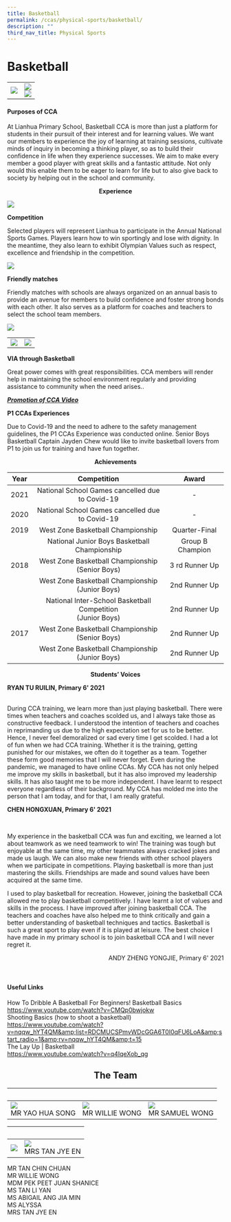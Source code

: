 ```yaml
---
title: Basketball
permalink: /ccas/physical-sports/basketball/
description: ""
third_nav_title: Physical Sports
---
```

# Basketball

|   |   |
|:-:|:-:|
| ![](/images/CCAs/Basketball/TRAINING%20PHOTO%207.jpg)  |   ![](/images/CCAs/Basketball/TRAINING%20PHOTO%202.jpg)  <br> ![](/images/CCAs/Basketball/TRAINING%20PHOTO%205.jpg)   |

#### **Purposes of CCA**

At Lianhua Primary School, Basketball CCA is more than just a platform for students in their pursuit of their interest and for learning values. We want our members to experience the joy of learning at training sessions, cultivate minds of inquiry in becoming a thinking player, so as to build their confidence in life when they experience successes. We aim to make every member a good player with great skills and a fantastic attitude. Not only would this enable them to be eager to learn for life but to also give back to society by helping out in the school and community.

  

<center><b>Experience</b></center>

![](/images/CCAs/Basketball/COMPETITION%20PHOTO%203.jpg)


**Competition**

Selected players will represent Lianhua to participate in the Annual National Sports Games. Players learn how to win sportingly and lose with dignity. In the meantime, they also learn to exhibit Olympian Values such as respect, excellence and friendship in the competition.

![](/images/CCAs/Basketball/Friendly%20match.jpg)

**Friendly matches**

Friendly matches with schools are always organized on an annual basis to provide an avenue for members to build confidence and foster strong bonds with each other. It also serves as a platform for coaches and teachers to select the school team members.

![](/images/CCAs/Basketball/VIA%201.jpg)

|   |   |
|:-:|:-:|
| ![](/images/CCAs/Basketball/VIA%202.jpg)  |  ![](/images/CCAs/Basketball/VIA%204.jpg) |

**VIA through Basketball**

Great power comes with great responsibilities. CCA members will render help in maintaining the school environment regularly and providing assistance to community when the need arises..



**_<u>Promotion of CCA Video</u>_**

**P1 CCAs Experiences**

Due to Covid-19 and the need to adhere to the safety management guidelines, the P1 CCAs Experience was conducted online. Senior Boys Basketball Captain Jayden Chew would like to invite basketball lovers from P1 to join us for training and have fun together.

**<center>Achievements</center>**

| Year |                           Competition                          |       Award      |
|:----:|:--------------------------------------------------------------:|:----------------:|
| 2021 |         National School Games cancelled due to Covid-19        |         -        |
| 2020 |         National School Games cancelled due to Covid-19        |         -        |
| 2019 |                West Zone Basketball Championship               |   Quarter-Final  |
|      |          National Junior Boys Basketball Championship          | Group B Champion |
| 2018 |       West Zone Basketball Championship<br>(Senior Boys)       |  3 rd  Runner Up |
|      |       West Zone Basketball Championship<br>(Junior Boys)       |   2nd Runner Up  |
|      | National Inter-School Basketball Competition <br>(Junior Boys) |   2nd Runner Up  |
| 2017 |       West Zone Basketball Championship<br>(Senior Boys)       |   2nd Runner Up  |
|      |       West Zone Basketball Championship<br>(Junior Boys)       |   2nd Runner Up  |

<center><b>Students’ Voices</b></center>

<p style="text-align: left"> <b>RYAN TU RUILIN, Primary 6' 2021 </b><br></p>
<br>
During CCA training, we learn more than just playing basketball. There were times when teachers and coaches scolded us, and I always take those as constructive feedback. I understood the intention of teachers and coaches in reprimanding us due to the high expectation set for us to be better. Hence, I never feel demoralized or sad every time I get scolded. I had a lot of fun when we had CCA training. Whether it is the training, getting punished for our mistakes, we often do it together as a team. Together these form good memories that I will never forget. Even during the pandemic, we managed to have online CCAs. My CCA has not only helped me improve my skills in basketball, but it has also improved my leadership skills. It has also taught me to be more independent. I have learnt to respect everyone regardless of their background. My CCA has molded me into the person that I am today, and for that, I am really grateful.


  <p style="text-align: left"><b> CHEN HONGXUAN, Primary 6' 2021 </b><br></p>
<br>

My experience in the basketball CCA was fun and exciting, we learned a lot about teamwork as we need teamwork to win! The training was tough but enjoyable at the same time, my other teammates always cracked jokes and made us laugh. We can also make new friends with other school players when we participate in competitions. Playing basketball is more than just mastering the skills. Friendships are made and sound values have been acquired at the same time.



I used to play basketball for recreation. However, joining the basketball CCA allowed me to play basketball competitively. I have learnt a lot of values and skills in the process. I have improved after joining basketball CCA. The teachers and coaches have also helped me to think critically and gain a better understanding of basketball techniques and tactics. Basketball is such a great sport to play even if it is played at leisure. The best choice I have made in my primary school is to join basketball CCA and I will never regret it.
  <p style="text-align: right"> ANDY ZHENG YONGJIE, Primary 6' 2021<br></p>
<br>

####  Useful Links   

How To Dribble A Basketball For Beginners! Basketball Basics    
<a href="https://www.youtube.com/watch?v=CMQp0bwjokw">https://www.youtube.com/watch?v=CMQp0bwjokw</a>    
Shooting Basics (how to shoot a basketball)   
<a href="https://www.youtube.com/watch?v=nqqw_hYT4QM&amp;list=RDCMUCSPmvWDcGGA6T0I0qFU6LoA&amp;start_radio=1&amp;rv=nqqw_hYT4QM&amp;t=15">https://www.youtube.com/watch?v=nqqw_hYT4QM&amp;list=RDCMUCSPmvWDcGGA6T0I0qFU6LoA&amp;start_radio=1&amp;rv=nqqw_hYT4QM&amp;t=15</a>    
The Lay Up | Basketball    
<a href="https://www.youtube.com/watch?v=q4IqeXob_qg">https://www.youtube.com/watch?v=q4IqeXob_qg</a>


## <center>The Team</center>

|&nbsp;&nbsp; |&nbsp;&nbsp; |   |
|---|---|---|    
| ![](/images/CCAs/Basketball/YAO%20HUA%20SONG.jpg) <center>MR YAO HUA SONG</center> | ![](/images/CCAs/Basketball/WILLIE%20WONG.jpg) <center>MR WILLIE WONG</center> | ![](/images/CCAs/Basketball/SAMUEL%20WONG.jpg) <center>MR SAMUEL WONG</center> |


|&nbsp;&nbsp; |&nbsp;&nbsp; |   
|---|---|   
| ![](/images/CCAs/Basketball/TAN%20CHIN%20CHUAN.jpg) <center></center> | ![](/images/CCAs/Basketball/WILLIE%20WONG.jpg) <center>MRS TAN JYE EN</center> | 
MR TAN CHIN CHUAN <br>
MR WILLIE WONG <br>
MDM PEK PEET JUAN SHANICE <br>
MS TAN LI YAN  <br>
MS ABIGAIL ANG JIA MIN <br>
MS ALYSSA <br>
MRS TAN JYE EN <br>